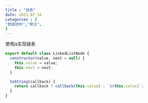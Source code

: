 ```yaml
---
title : "链表"
date: 2021-07-16
categories : [                              
"数据结构","算法",
]
---
```


使用js实现链表

<!--more-->

```javascript
export default class LinkedListNode {
  constructor(value, next = null) {
    this.value = value;
    this.next = next;
  }

  toString(callback) {
    return callback ? callback(this.value) : `${this.value}`;
  }
}
```
